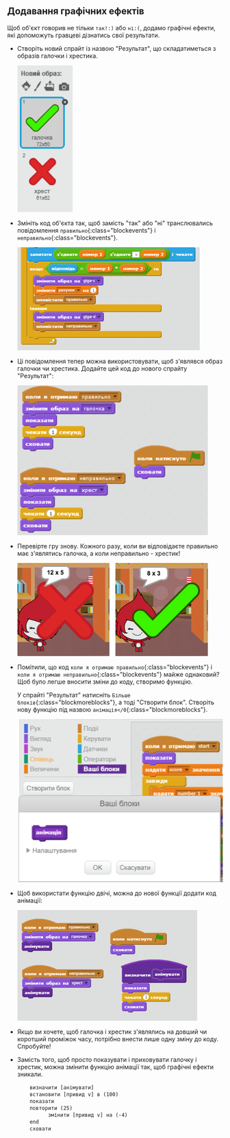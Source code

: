## Додавання графічних ефектів

Щоб об'єкт говорив не тільки `так!:)` або `ні:(`, додамо графічні ефекти, які допоможуть гравцеві дізнатись свої результати.

+ Створіть новий спрайт із назвою "Результат", що складатиметься з образів галочки і хрестика.
    
    ![знімок екрану](images/brain-result.png)

+ Змініть код об'єкта так, щоб замість "так" або "ні" транслювались повідомлення `правильно`{:class="blockevents"} і `неправильно`{:class="blockevents"}.
    
    ![знімок екрану](images/brain-broadcast-answer.png)

+ Ці повідомлення тепер можна використовувати, щоб з'являвся образ галочки чи хрестика. Додайте цей код до нового спрайту "Результат":
    
    ![знімок екрану](images/brain-show-answer.png)

+ Перевірте гру знову. Кожного разу, коли ви відповідаєте правильно має з'являтись галочка, а коли неправильно - хрестик!
    
    ![знімок екрану](images/brain-test-answer.png)

+ Помітили, що код `коли я отримаю правильно`{:class="blockevents"} і `коли я отримаю неправильно`{:class="blockevents"} майже однаковий? Щоб було легше вносити зміни до коду, створимо функцію.
    
    У спрайті "Результат" натисніть `Більше блоків`{:class="blockmoreblocks"}, а тоді "Створити блок". Створіть нову функцію під назвою `анімація</0`{:class="blockmoreblocks"}.
    
    ![знімок екрану](images/brain-animate-function.png)

+ Щоб використати функцію двічі, можна до нової функції додати код анімації:
    
    ![знімок екрану](images/brain-use-function.png)

+ Якщо ви хочете, щоб галочка і хрестик з'являлись на довший чи коротший проміжок часу, потрібно внести лише одну зміну до коду. Спробуйте!

+ Замість того, щоб просто показувати і приховувати галочку і хрестик, можна змінити функцію анімації так, щоб графічні ефекти зникали.
    
    ```blocks
        визначити [анімувати]
        встановити [привид v] в (100)
        показати
        повторити (25) 
              змінити [привид v] на (-4)
        end
        сховати
    ```
